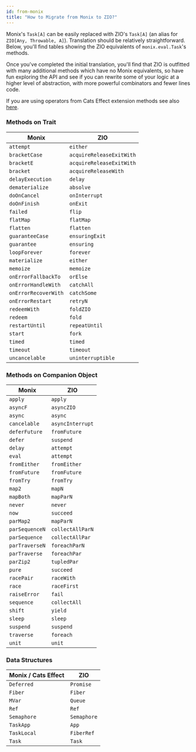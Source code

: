 ```yaml
---
id: from-monix
title: "How to Migrate from Monix to ZIO?"
---
```


Monix's `Task[A]` can be easily replaced with ZIO's `Task[A]` (an alias for `ZIO[Any, Throwable, A]`).
Translation should be relatively straightforward. Below, you'll find tables showing the ZIO equivalents of 
 `monix.eval.Task`'s methods. 

Once you've completed the initial translation, you'll find that ZIO is outfitted with many additional
methods which have no Monix equivalents, so have fun exploring the API and see if you can rewrite some
of your logic at a higher level of abstraction, with more powerful combinators and fewer lines code.

If you are using operators from Cats Effect extension methods see also 
[here](from-cats-effect.md).

### Methods on Trait

| Monix                | ZIO                          |
|----------------------|------------------------------|
| `attempt`            | `either`                     |
| `bracketCase`        | `acquireReleaseExitWith`     |
| `bracketE`           | `acquireReleaseExitWith`     |
| `bracket`            | `acquireReleaseWith`         |
| `delayExecution`     | `delay`                      |
| `dematerialize`      | `absolve`                    |
| `doOnCancel`         | `onInterrupt`                |
| `doOnFinish`         | `onExit`                     |
| `failed`             | `flip`                       |
| `flatMap`            | `flatMap`                    |
| `flatten`            | `flatten`                    |
| `guaranteeCase`      | `ensuringExit`               |
| `guarantee`          | `ensuring`                   |
| `loopForever`        | `forever`                    |
| `materialize`        | `either`                     |
| `memoize`            | `memoize`                    |
| `onErrorFallbackTo`  | `orElse`                     |
| `onErrorHandleWith`  | `catchAll`                   |
| `onErrorRecoverWith` | `catchSome`                  |
| `onErrorRestart`     | `retryN`                     |
| `redeemWith`         | `foldZIO`                    |
| `redeem`             | `fold`                       |
| `restartUntil`       | `repeatUntil`                |
| `start`              | `fork`                       |
| `timed`              | `timed`                      |
| `timeout`            | `timeout`                    |
| `uncancelable`       | `uninterruptible`            |

### Methods on Companion Object

| Monix          | ZIO              |
|----------------|------------------|
| `apply`        | `apply`          |
| `asyncF`       | `asyncZIO`       |
| `async`        | `async`          |
| `cancelable`   | `asyncInterrupt` |
| `deferFuture`  | `fromFuture`     |
| `defer`        | `suspend`        |
| `delay`        | `attempt`        |
| `eval`         | `attempt`        |
| `fromEither`   | `fromEither`     |
| `fromFuture`   | `fromFuture`     |
| `fromTry`      | `fromTry`        |
| `map2`         | `mapN`           |
| `mapBoth`      | `mapParN`        |
| `never`        | `never`          |
| `now`          | `succeed`        |
| `parMap2`      | `mapParN`        |
| `parSequenceN` | `collectAllParN` |
| `parSequence`  | `collectAllPar`  |
| `parTraverseN` | `foreachParN`    |
| `parTraverse`  | `foreachPar`     |
| `parZip2`      | `tupledPar`      |
| `pure`         | `succeed`        |
| `racePair`     | `raceWith`       |
| `race`         | `raceFirst`      |
| `raiseError`   | `fail`           |
| `sequence`     | `collectAll`     |
| `shift`        | `yield`          |
| `sleep`        | `sleep`          |
| `suspend`      | `suspend`        |
| `traverse`     | `foreach`        |
| `unit`         | `unit`           |

### Data Structures

| Monix / Cats Effect | ZIO         |
|---------------------|-------------|
| `Deferred`          | `Promise`   |
| `Fiber`             | `Fiber`     |
| `MVar`              | `Queue`     |
| `Ref`               | `Ref`       |
| `Semaphore`         | `Semaphore` |
| `TaskApp`           | `App`       |
| `TaskLocal`         | `FiberRef`  |
| `Task`              | `Task`      |

